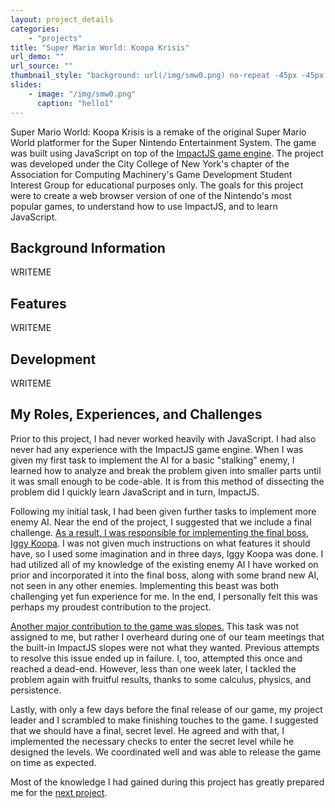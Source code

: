 ```yaml
---
layout: project_details
categories:
    - "projects"
title: "Super Mario World: Koopa Krisis"
url_demo: ""
url_source: ""
thumbnail_style: "background: url(/img/smw0.png) no-repeat -45px -45px content-box; background-size: 200%;"
slides:
    - image: "/img/smw0.png"
      caption: "hello1"
---
```



Super Mario World: Koopa Krisis is a remake of the original Super Mario World platformer for the Super Nintendo Entertainment System. The game was built using JavaScript on top of the [ImpactJS game engine](http://impactjs.com). The project was developed under the City College of New York's chapter of the Association for Computing Machinery's Game Development Student Interest Group for educational purposes only. The goals for this project were to create a web browser version of one of the Nintendo's most popular games, to understand how to use ImpactJS, and to learn JavaScript.


Background Information
---
WRITEME


Features
---
WRITEME


Development
---
WRITEME


My Roles, Experiences, and Challenges
---
Prior to this project, I had never worked heavily with JavaScript. I had also never had any experience with the ImpactJS game engine. When I was given my first task to implement the AI for a basic "stalking" enemy, I learned how to analyze and break the problem given into smaller parts until it was small enough to be code-able. It is from this method of dissecting the problem did I quickly learn JavaScript and in turn, ImpactJS.

Following my initial task, I had been given further tasks to implement more enemy AI. Near the end of the project, I suggested that we include a final challenge. [As a result, I was responsible for implementing the final boss](http://bitbucket.org/DrkSephy/smw-koopa-krisis/history-node/1544cd73a481/lib/game/entities/enemies/iggy_koopa.js), [Iggy Koopa](http://bitbucket.org/DrkSephy/smw-koopa-krisis/src/1544cd73a481/lib/game/entities/enemies/iggy_koopa.js). I was not given much instructions on what features it should have, so I used some imagination and in three days, Iggy Koopa was done. I had utilized all of my knowledge of the existing enemy AI I have worked on prior and incorporated it into the final boss, along with some brand new AI, not seen in any other enemies. Implementing this beast was both challenging yet fun experience for me. In the end, I personally felt this was perhaps my proudest contribution to the project.

[Another major contribution to the game was slopes.](http://bitbucket.org/DrkSephy/smw-koopa-krisis/commits/all?search=slope) This task was not assigned to me, but rather I overheard during one of our team meetings that the built-in ImpactJS slopes were not what they wanted. Previous attempts to resolve this issue ended up in failure. I, too, attempted this once and reached a dead-end. However, less than one week later, I tackled the problem again with fruitful results, thanks to some calculus, physics, and persistence.

Lastly, with only a few days before the final release of our game, my project leader and I scrambled to make finishing touches to the game. I suggested that we should have a final, secret level. He agreed and with that, I implemented the necessary checks to enter the secret level while he designed the levels. We coordinated well and was able to release the game on time as expected.

Most of the knowledge I had gained during this project has greatly prepared me for the [next project](/projects/fire_emblem_chronicles_of_the_abyss).
